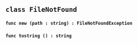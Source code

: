 ## ```class FileNotFound```


#### ```func new (path : string) : FileNotFoundException```

#### ```func tostring () : string```


